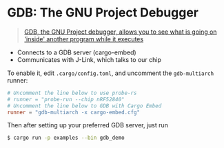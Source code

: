 # GDB: The GNU Project Debugger

> [GDB, the GNU Project debugger, allows you to see what is going on 'inside' another program while it executes](https://www.gnu.org/software/gdb/)

- Connects to a GDB server (cargo-embed)
- Communicates with J-Link, which talks to our chip

To enable it, edit `.cargo/config.toml`, and uncomment the `gdb-multiarch` runner:

```toml
# Uncomment the line below to use probe-rs
# runner = "probe-run --chip nRF52840"
# Uncomment the line below to GDB with Cargo Embed
runner = "gdb-multiarch -x cargo-embed.cfg"
```
Then after setting up your preferred GDB server, just run
```bash
$ cargo run -p examples --bin gdb_demo
```
